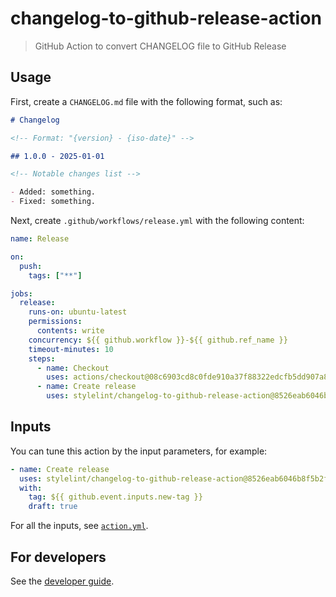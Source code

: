 # changelog-to-github-release-action

> GitHub Action to convert CHANGELOG file to GitHub Release

## Usage

First, create a `CHANGELOG.md` file with the following format, such as:

```markdown
# Changelog

<!-- Format: "{version} - {iso-date}" -->

## 1.0.0 - 2025-01-01

<!-- Notable changes list -->

- Added: something.
- Fixed: something.
```

Next, create `.github/workflows/release.yml` with the following content:

```yaml
name: Release

on:
  push:
    tags: ["**"]

jobs:
  release:
    runs-on: ubuntu-latest
    permissions:
      contents: write
    concurrency: ${{ github.workflow }}-${{ github.ref_name }}
    timeout-minutes: 10
    steps:
      - name: Checkout
        uses: actions/checkout@08c6903cd8c0fde910a37f88322edcfb5dd907a8 # v5.0.0
      - name: Create release
        uses: stylelint/changelog-to-github-release-action@8526eab6046b8f5b2f883844d953b5eb6f80e674 # 0.5.1
```

## Inputs

You can tune this action by the input parameters, for example:

```yaml
- name: Create release
  uses: stylelint/changelog-to-github-release-action@8526eab6046b8f5b2f883844d953b5eb6f80e674 # 0.5.1
  with:
    tag: ${{ github.event.inputs.new-tag }}
    draft: true
```

For all the inputs, see [`action.yml`](action.yml).

## For developers

See the [developer guide](DEVELOPMENT.md).

